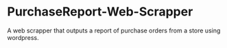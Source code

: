 # PurchaseReport-Web-Scrapper
A web scrapper that outputs a report of purchase orders from a store using wordpress.
